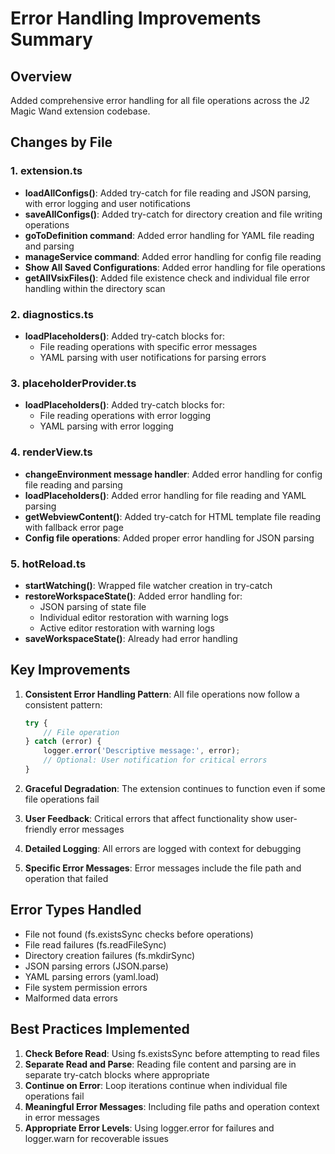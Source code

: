 # Error Handling Improvements Summary

## Overview
Added comprehensive error handling for all file operations across the J2 Magic Wand extension codebase.

## Changes by File

### 1. extension.ts
- **loadAllConfigs()**: Added try-catch for file reading and JSON parsing, with error logging and user notifications
- **saveAllConfigs()**: Added try-catch for directory creation and file writing operations
- **goToDefinition command**: Added error handling for YAML file reading and parsing
- **manageService command**: Added error handling for config file reading
- **Show All Saved Configurations**: Added error handling for file operations
- **getAllVsixFiles()**: Added file existence check and individual file error handling within the directory scan

### 2. diagnostics.ts
- **loadPlaceholders()**: Added try-catch blocks for:
  - File reading operations with specific error messages
  - YAML parsing with user notifications for parsing errors

### 3. placeholderProvider.ts
- **loadPlaceholders()**: Added try-catch blocks for:
  - File reading operations with error logging
  - YAML parsing with error logging

### 4. renderView.ts
- **changeEnvironment message handler**: Added error handling for config file reading and parsing
- **loadPlaceholders()**: Added error handling for file reading and YAML parsing
- **getWebviewContent()**: Added try-catch for HTML template file reading with fallback error page
- **Config file operations**: Added proper error handling for JSON parsing

### 5. hotReload.ts
- **startWatching()**: Wrapped file watcher creation in try-catch
- **restoreWorkspaceState()**: Added error handling for:
  - JSON parsing of state file
  - Individual editor restoration with warning logs
  - Active editor restoration with warning logs
- **saveWorkspaceState()**: Already had error handling

## Key Improvements

1. **Consistent Error Handling Pattern**: All file operations now follow a consistent pattern:
   ```typescript
   try {
       // File operation
   } catch (error) {
       logger.error('Descriptive message:', error);
       // Optional: User notification for critical errors
   }
   ```

2. **Graceful Degradation**: The extension continues to function even if some file operations fail

3. **User Feedback**: Critical errors that affect functionality show user-friendly error messages

4. **Detailed Logging**: All errors are logged with context for debugging

5. **Specific Error Messages**: Error messages include the file path and operation that failed

## Error Types Handled

- File not found (fs.existsSync checks before operations)
- File read failures (fs.readFileSync)
- Directory creation failures (fs.mkdirSync)
- JSON parsing errors (JSON.parse)
- YAML parsing errors (yaml.load)
- File system permission errors
- Malformed data errors

## Best Practices Implemented

1. **Check Before Read**: Using fs.existsSync before attempting to read files
2. **Separate Read and Parse**: Reading file content and parsing are in separate try-catch blocks where appropriate
3. **Continue on Error**: Loop iterations continue when individual file operations fail
4. **Meaningful Error Messages**: Including file paths and operation context in error messages
5. **Appropriate Error Levels**: Using logger.error for failures and logger.warn for recoverable issues